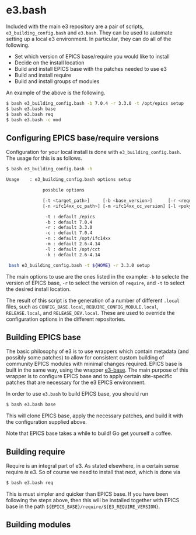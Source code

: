 # e3.bash

Included with the main e3 repository are a pair of scripts, `e3_building_config.bash` and `e3.bash`. They can be used
to automate setting up a local  e3 environment. In particular, they can do all of the following.

* Set which version of EPICS base/require you would like to install
* Decide on the install location
* Build and install EPICS base with the patches needed to use e3
* Build and install require
* Build and install groups of modules

An example of the above is the following.

```bash
$ bash e3_building_config.bash -b 7.0.4 -r 3.3.0 -t /opt/epics setup
$ bash e3.bash base
$ bash e3.bash req
$ bash e3.bash -c mod
```

## Configuring EPICS base/require versions

Configuration for your local install is done with `e3_building_config.bash`. The usage for this is as follows.

```bash
$ bash e3_building_config.bash -h

Usage    : e3_building_config.bash options setup 

              possbile options

              [-t <target_path>]     [-b <base_version>]      [-r <require_version>] [-c <base_tag>] 
              [-n <ifc14xx_cc_path>] [-m <ifc14xx_cc_version] [-l <poky_cc_path]     [-k <poky_cc_version>] 

               -t : default /epics
               -b : default 7.0.4
               -r : default 3.3.0
               -c : default 7.0.4
               -n : default /opt/ifc14xx
               -m : default 2.6-4.14
               -l : default /opt/cct
               -k : default 2.6-4.14

 bash e3_building_config.bash -t ${HOME} -r 3.3.0 setup
```

The main options to use are the ones listed in the example: `-b` to selecte the version of EPICS base, `-r` to
select the version of `require`, and `-t` to select the desired install location.

The result of this script is the generation of a number of different `.local` files, such as `CONFIG_BASE.local`,
`REQUIRE_CONFIG_MODULE.local`, `RELEASE.local`, and `RELEASE_DEV.local`. These are used to override the configuration
options in the different repositories.

## Building EPICS base

The basic philosophy of e3 is to use wrappers which contain metadata (and possibly some patches) to allow for
consistent custom building of community EPICS modules with minimal changes required. EPICS base is built in 
the same way, using the wrapper [e3-base](https://gitlab.esss.lu.se/e3/e3-base). The main purpose of this wrapper
is to configure EPICS base and to apply certain site-specific patches that are necessary for the e3 EPICS environment.

In order to use `e3.bash` to build EPICS base, you should run
```bash
$ bash e3.bash base
```
This will clone EPICS base, apply the necessary patches, and build it with the configuration supplied above.

Note that EPICS base takes a while to build! Go get yourself a coffee.

## Building require

Require is an integral part of e3. As stated elsewhere, in a certain sense require *is* e3. So of course we need to
install that next, which is done via
```bash
$ bash e3.bash req
```
This is must simpler and quicker than EPICS base. If you have been following the steps above, then this will be
installed together with EPICS base in the path `${EPICS_BASE}/require/${E3_REQUIRE_VERSION}`.


## Building modules